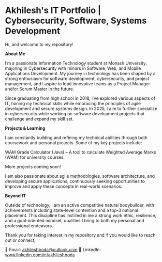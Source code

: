 # Akhilesh's IT Portfolio | Cybersecurity, Software, Systems Development
Hi, and welcome to my repository!

**About Me**

I’m a passionate Information Technology student at Monash University, majoring in Cybersecurity with minors in Software, Web, and Mobile Applications Development. My journey in technology has been shaped by a strong enthusiasm for software development, cybersecurity, and project management, and I aspire to lead innovative teams as a Project Manager and/or Scrum Master in the future.

Since graduating from high school in 2018, I’ve explored various aspects of IT, honing my technical skills while embracing the principles of agile development and secure systems design. In 2025, I aim to further specialize in cybersecurity while working on software development projects that challenge and expand my skill set.

**Projects & Learning**

I am constantly building and refining my technical abilities through both coursework and personal projects. Some of my key projects include:

WAM Grade Calculator (Java) – A tool to calculate Weighted Average Marks (WAM) for university courses.

More projects coming soon!

I am also passionate about agile methodologies, software architecture, and developing secure applications, continuously seeking opportunities to improve and apply these concepts in real-world scenarios.

**Beyond IT**

Outside of technology, I am an active competitive natural bodybuilder, with achievements including state-level contention and a top-3 national placement. This discipline has instilled in me a strong work ethic, resilience, and a goal-oriented mindset, qualities I bring to both my personal and professional endeavors.

Thank you for taking interest in my repository and if you would like to reach out or connect,

📧 Email: akhileshboda@outlook.com
🔗 LinkedIn: www.linkedin.com/in/akhileshboda
